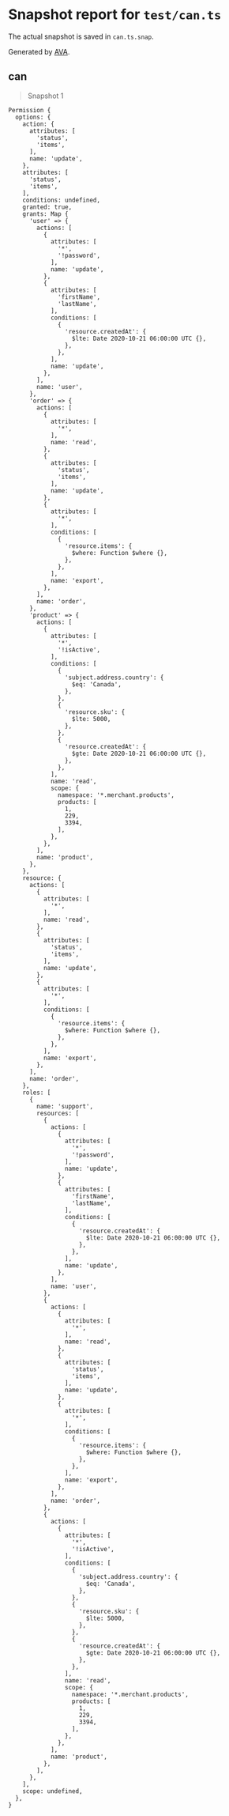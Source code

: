 # Snapshot report for `test/can.ts`

The actual snapshot is saved in `can.ts.snap`.

Generated by [AVA](https://avajs.dev).

## can

> Snapshot 1

    Permission {
      options: {
        action: {
          attributes: [
            'status',
            'items',
          ],
          name: 'update',
        },
        attributes: [
          'status',
          'items',
        ],
        conditions: undefined,
        granted: true,
        grants: Map {
          'user' => {
            actions: [
              {
                attributes: [
                  '*',
                  '!password',
                ],
                name: 'update',
              },
              {
                attributes: [
                  'firstName',
                  'lastName',
                ],
                conditions: [
                  {
                    'resource.createdAt': {
                      $lte: Date 2020-10-21 06:00:00 UTC {},
                    },
                  },
                ],
                name: 'update',
              },
            ],
            name: 'user',
          },
          'order' => {
            actions: [
              {
                attributes: [
                  '*',
                ],
                name: 'read',
              },
              {
                attributes: [
                  'status',
                  'items',
                ],
                name: 'update',
              },
              {
                attributes: [
                  '*',
                ],
                conditions: [
                  {
                    'resource.items': {
                      $where: Function $where {},
                    },
                  },
                ],
                name: 'export',
              },
            ],
            name: 'order',
          },
          'product' => {
            actions: [
              {
                attributes: [
                  '*',
                  '!isActive',
                ],
                conditions: [
                  {
                    'subject.address.country': {
                      $eq: 'Canada',
                    },
                  },
                  {
                    'resource.sku': {
                      $lte: 5000,
                    },
                  },
                  {
                    'resource.createdAt': {
                      $gte: Date 2020-10-21 06:00:00 UTC {},
                    },
                  },
                ],
                name: 'read',
                scope: {
                  namespace: '*.merchant.products',
                  products: [
                    1,
                    229,
                    3394,
                  ],
                },
              },
            ],
            name: 'product',
          },
        },
        resource: {
          actions: [
            {
              attributes: [
                '*',
              ],
              name: 'read',
            },
            {
              attributes: [
                'status',
                'items',
              ],
              name: 'update',
            },
            {
              attributes: [
                '*',
              ],
              conditions: [
                {
                  'resource.items': {
                    $where: Function $where {},
                  },
                },
              ],
              name: 'export',
            },
          ],
          name: 'order',
        },
        roles: [
          {
            name: 'support',
            resources: [
              {
                actions: [
                  {
                    attributes: [
                      '*',
                      '!password',
                    ],
                    name: 'update',
                  },
                  {
                    attributes: [
                      'firstName',
                      'lastName',
                    ],
                    conditions: [
                      {
                        'resource.createdAt': {
                          $lte: Date 2020-10-21 06:00:00 UTC {},
                        },
                      },
                    ],
                    name: 'update',
                  },
                ],
                name: 'user',
              },
              {
                actions: [
                  {
                    attributes: [
                      '*',
                    ],
                    name: 'read',
                  },
                  {
                    attributes: [
                      'status',
                      'items',
                    ],
                    name: 'update',
                  },
                  {
                    attributes: [
                      '*',
                    ],
                    conditions: [
                      {
                        'resource.items': {
                          $where: Function $where {},
                        },
                      },
                    ],
                    name: 'export',
                  },
                ],
                name: 'order',
              },
              {
                actions: [
                  {
                    attributes: [
                      '*',
                      '!isActive',
                    ],
                    conditions: [
                      {
                        'subject.address.country': {
                          $eq: 'Canada',
                        },
                      },
                      {
                        'resource.sku': {
                          $lte: 5000,
                        },
                      },
                      {
                        'resource.createdAt': {
                          $gte: Date 2020-10-21 06:00:00 UTC {},
                        },
                      },
                    ],
                    name: 'read',
                    scope: {
                      namespace: '*.merchant.products',
                      products: [
                        1,
                        229,
                        3394,
                      ],
                    },
                  },
                ],
                name: 'product',
              },
            ],
          },
        ],
        scope: undefined,
      },
    }
